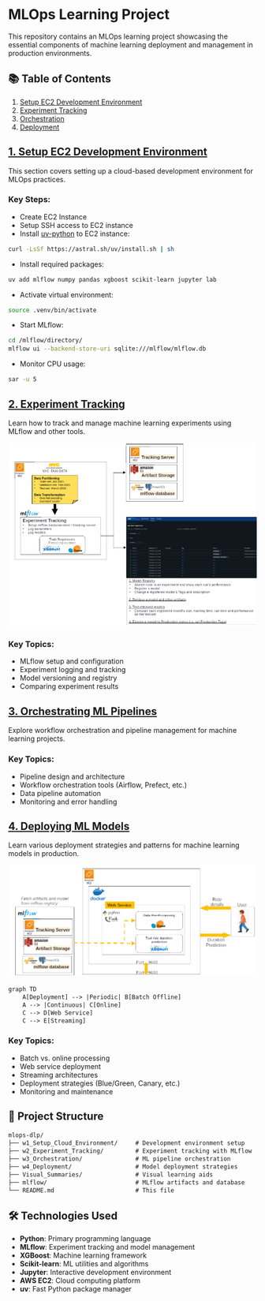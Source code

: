 # MLOps Learning Project

This repository contains an MLOps learning project showcasing the essential components of machine learning deployment and management in production environments.

## 📚 Table of Contents

1. [Setup EC2 Development Environment](/w1_Setup_Cloud_Environment/)
2. [Experiment Tracking](/w2_Experiment_Tracking/)
3. [Orchestration](/w3_Orchestration/)
4. [Deployment](/w4_Deployment/)

## [1. Setup EC2 Development Environment](/w1_Setup_Cloud_Environment/) <a name="01-setup-development-environment"></a>

This section covers setting up a cloud-based development environment for MLOps practices.

### Key Steps:
- Create EC2 Instance
- Setup SSH access to EC2 instance
- Install [uv-python](https://docs.astral.sh/uv/getting-started/installation/) to EC2 instance:
```bash
curl -LsSf https://astral.sh/uv/install.sh | sh
```
- Install required packages:
```bash
uv add mlflow numpy pandas xgboost scikit-learn jupyter lab
```
- Activate virtual environment:
```bash
source .venv/bin/activate
```
- Start MLflow:
```bash
cd /mlflow/directory/
mlflow ui --backend-store-uri sqlite:///mlflow/mlflow.db
```
- Monitor CPU usage:
```bash
sar -u 5
```

## [2. Experiment Tracking](/w2_Experiment_Tracking/) <a name="02-experiment-tracking"></a>

Learn how to track and manage machine learning experiments using MLflow and other tools.

![Experiment-Tracking-Visual-Summary](/Visual_Summaries/W2-Experiment-Tracking_v2.png)

### Key Topics:
- MLflow setup and configuration
- Experiment logging and tracking
- Model versioning and registry
- Comparing experiment results

## [3. Orchestrating ML Pipelines](/w3_Orchestration/) <a name="03-orchestration"></a>

Explore workflow orchestration and pipeline management for machine learning projects.

### Key Topics:
- Pipeline design and architecture
- Workflow orchestration tools (Airflow, Prefect, etc.)
- Data pipeline automation
- Monitoring and error handling

## [4. Deploying ML Models](/w4_Deployment/) <a name="04-deployment"></a>

Learn various deployment strategies and patterns for machine learning models in production.

![Experiment-Tracking-Visual-Summary](/Visual_Summaries/Deployment_1.png)

```mermaid
graph TD
    A[Deployment] --> |Periodic| B[Batch Offline]
    A --> |Continuous| C[Online]
    C --> D[Web Service]
    C --> E[Streaming]
```

### Key Topics:
- Batch vs. online processing
- Web service deployment
- Streaming architectures
- Deployment strategies (Blue/Green, Canary, etc.)
- Monitoring and maintenance

## 📁 Project Structure

```
mlops-dlp/
├── w1_Setup_Cloud_Environment/     # Development environment setup
├── w2_Experiment_Tracking/         # Experiment tracking with MLflow
├── w3_Orchestration/               # ML pipeline orchestration
├── w4_Deployment/                  # Model deployment strategies
├── Visual_Summaries/               # Visual learning aids
├── mlflow/                         # MLflow artifacts and database
└── README.md                       # This file
```

## 🛠️ Technologies Used

- **Python**: Primary programming language
- **MLflow**: Experiment tracking and model management
- **XGBoost**: Machine learning framework
- **Scikit-learn**: ML utilities and algorithms
- **Jupyter**: Interactive development environment
- **AWS EC2**: Cloud computing platform
- **uv**: Fast Python package manager
